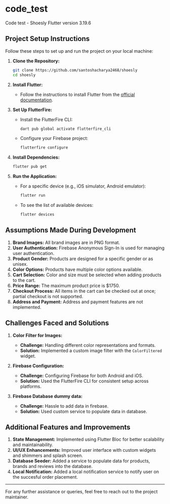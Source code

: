 # code_test

Code test - Shoesly
Flutter version 3.19.6


## Project Setup Instructions

Follow these steps to set up and run the project on your local machine:

1. **Clone the Repository:**
    ```bash
    git clone https://github.com/santoshacharya2468/shoesly
    cd shoesly
    ```

2. **Install Flutter:**
    - Follow the instructions to install Flutter from the [official documentation](https://flutter.dev/docs/get-started/install).

3. **Set Up FlutterFire:**
    - Install the FlutterFire CLI:
        ```bash
        dart pub global activate flutterfire_cli
        ```
    - Configure your Firebase project:
        ```bash
        flutterfire configure
        ```

4. **Install Dependencies:**
    ```bash
    flutter pub get
    ```

5. **Run the Application:**
    - For a specific device (e.g., iOS simulator, Android emulator):
        ```bash
        flutter run
        ```
    - To see the list of available devices:
        ```bash
        flutter devices
        ```

## Assumptions Made During Development

1. **Brand Images:** All brand images are in PNG format.
2. **User Authentication:** Firebase Anonymous Sign-In is used for managing user authentication.
3. **Product Gender:** Products are designed for a specific gender or as unisex.
4. **Color Options:** Products have multiple color options available.
5. **Cart Selection:** Color and size must be selected when adding products to the cart.
6. **Price Range:** The maximum product price is $1750.
7. **Checkout Process:** All items in the cart can be checked out at once; partial checkout is not supported.
8. **Address and Payment:** Address and payment features are not implemented.

## Challenges Faced and Solutions

1. **Color Filter for Images:**
    - **Challenge:** Handling different color representations and formats.
    - **Solution:** Implemented a custom image filter with the `ColorFiltered` widget.

2. **Firebase Configuration:**
    - **Challenge:** Configuring Firebase for both Android and iOS.
    - **Solution:** Used the FlutterFire CLI for consistent setup across platforms.

3. **Firebase Database dummy data:**
    - **Challenge:** Hassle to add data in firebase.
    - **Solution:** Used custom service to populate data in database.


## Additional Features and Improvements

1. **State Management:** Implemented using Flutter Bloc for better scalability and maintainability.
2. **UI/UX Enhancements:** Improved user interface with custom widgets and shimmers and splash screen.
3. **Database Seeder:** Added a service to populate data for  products, brands and reviews into the database.
3. **Local Notification:** Added a local notification service to notify user on the succesful order placement.

---

For any further assistance or queries, feel free to reach out to the project maintainer.
